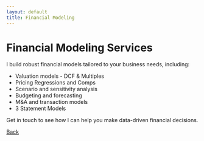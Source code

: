 ```yaml
---
layout: default
title: Financial Modeling
---
```


# Financial Modeling Services

I build robust financial models tailored to your business needs, including:

- Valuation models - DCF & Multiples
- Pricing Regressions and Comps  
- Scenario and sensitivity analysis  
- Budgeting and forecasting  
- M&A and transaction models
- 3 Statement Models

Get in touch to see how I can help you make data-driven financial decisions.

[Back](index.md)
